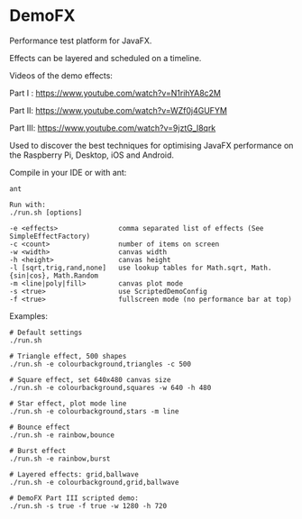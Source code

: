 # DemoFX
Performance test platform for JavaFX.

Effects can be layered and scheduled on a timeline.

Videos of the demo effects:

Part I : https://www.youtube.com/watch?v=N1rihYA8c2M

Part II: https://www.youtube.com/watch?v=WZf0j4GUFYM

Part III: https://www.youtube.com/watch?v=9jztG_l8qrk

Used to discover the best techniques for optimising JavaFX performance on the Raspberry Pi, Desktop, iOS and Android.

Compile in your IDE or with ant:
```
ant
```
```
Run with:
./run.sh [options]

-e <effects>               comma separated list of effects (See SimpleEffectFactory)
-c <count>                 number of items on screen
-w <width>                 canvas width
-h <height>                canvas height
-l [sqrt,trig,rand,none]   use lookup tables for Math.sqrt, Math.{sin|cos}, Math.Random
-m <line|poly|fill>        canvas plot mode
-s <true>                  use ScriptedDemoConfig
-f <true>                  fullscreen mode (no performance bar at top)

```
Examples:
```
# Default settings
./run.sh

# Triangle effect, 500 shapes
./run.sh -e colourbackground,triangles -c 500

# Square effect, set 640x480 canvas size
./run.sh -e colourbackground,squares -w 640 -h 480

# Star effect, plot mode line
./run.sh -e colourbackground,stars -m line

# Bounce effect
./run.sh -e rainbow,bounce

# Burst effect
./run.sh -e rainbow,burst

# Layered effects: grid,ballwave
./run.sh -e colourbackground,grid,ballwave

# DemoFX Part III scripted demo:
./run.sh -s true -f true -w 1280 -h 720
```
